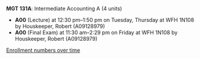 **MGT 131A**: Intermediate Accounting A (4 units)

- **A00** (Lecture) at 12:30 pm–1:50 pm on Tuesday, Thursday at WFH 1N108 by Houskeeper, Robert (A09128979)
- **A00** (Final Exam) at 11:30 am–2:29 pm on Friday at WFH 1N108 by Houskeeper, Robert (A09128979)

[Enrollment numbers over time](./MGT131A.tsv)
